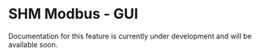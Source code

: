 # SHM Modbus - GUI

Documentation for this feature is currently under development and will be available soon.